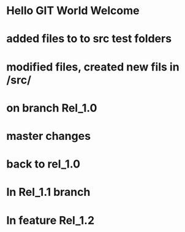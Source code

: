 # Hello GIT World Welcome
# added files to  to src test folders
# modified files, created new fils in /src/
# on branch Rel_1.0
# master changes
# back to rel_1.0
# In Rel_1.1 branch
# In feature Rel_1.2